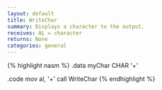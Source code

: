 ```yaml
---
layout: default
title: WriteChar
summary: Displays a character to the output.
receives: AL = character
returns: None
categories: general
---
```

{% highlight nasm %}
.data
myChar CHAR '+'

.code
mov  al, '+'
call WriteChar
{% endhighlight %}